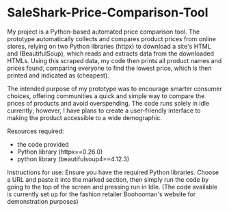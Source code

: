 # SaleShark-Price-Comparison-Tool

My project is a Python-based automated price comparison tool. The prototype automatically collects and compares product prices from online stores, relying on two Python libraries (httpx) to download a site's HTML and (BeautifulSoup), which reads and extracts data from the downloaded HTMLs. Using this scraped data, my code then prints all product names and prices found, comparing everyone to find the lowest price, which is then printed and indicated as (cheapest).

The intended purpose of my prototype was to encourage smarter consumer choices, offering communities a quick and simple way to compare the prices of products and avoid overspending. The code runs solely in idle currently; however, I have plans to create a user-friendly interface to making the product accessible to a wide demographic.



Resources required:
- the code provided
- Python library (httpx==0.26.0)
- python library (beautifulsoup4==4.12.3)

Instructions for use:
Ensure you have the required Python libraries. Choose a URL and paste it into the marked section, then simply run the code by going to the top of the screen and pressing run in Idle.
(The code available is currently set up for the fashion retailer Boohooman's website for demonstration purposes)
